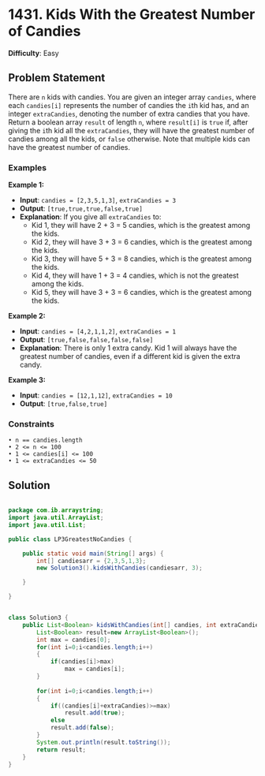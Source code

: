 # 1431. Kids With the Greatest Number of Candies

**Difficulty**: Easy

## Problem Statement
There are `n` kids with candies. You are given an integer array `candies`, where each `candies[i]` represents the number of candies the `i`th kid has, and an integer `extraCandies`, denoting the number of extra candies that you have. Return a boolean array `result` of length `n`, where `result[i]` is `true` if, after giving the `i`th kid all the `extraCandies`, they will have the greatest number of candies among all the kids, or `false` otherwise. Note that multiple kids can have the greatest number of candies.

### Examples

**Example 1:**
- **Input**: `candies = [2,3,5,1,3]`, `extraCandies = 3`
- **Output**: `[true,true,true,false,true]`
- **Explanation**: If you give all `extraCandies` to:
  - Kid 1, they will have 2 + 3 = 5 candies, which is the greatest among the kids.
  - Kid 2, they will have 3 + 3 = 6 candies, which is the greatest among the kids.
  - Kid 3, they will have 5 + 3 = 8 candies, which is the greatest among the kids.
  - Kid 4, they will have 1 + 3 = 4 candies, which is not the greatest among the kids.
  - Kid 5, they will have 3 + 3 = 6 candies, which is the greatest among the kids.

**Example 2:**
- **Input**: `candies = [4,2,1,1,2]`, `extraCandies = 1`
- **Output**: `[true,false,false,false,false]`
- **Explanation**: There is only 1 extra candy. Kid 1 will always have the greatest number of candies, even if a different kid is given the extra candy.

**Example 3:**
- **Input**: `candies = [12,1,12]`, `extraCandies = 10`
- **Output**: `[true,false,true]`

### Constraints
	• n == candies.length
	• 2 <= n <= 100
	• 1 <= candies[i] <= 100
	• 1 <= extraCandies <= 50

## Solution

```java

package com.ib.arraystring;
import java.util.ArrayList;
import java.util.List;

public class LP3GreatestNoCandies {

	public static void main(String[] args) {
		int[] candiesarr = {2,3,5,1,3};
		new Solution3().kidsWithCandies(candiesarr, 3);

	}

}


class Solution3 {
    public List<Boolean> kidsWithCandies(int[] candies, int extraCandies) {
    	List<Boolean> result=new ArrayList<Boolean>();
    	int max = candies[0];
    	for(int i=0;i<candies.length;i++)
    	{
    		if(candies[i]>max)
    			max = candies[i];
    	}
    	
    	for(int i=0;i<candies.length;i++)
    	{
    		if((candies[i]+extraCandies)>=max)
    			result.add(true);
    		else
    		result.add(false);
    	}
    	System.out.println(result.toString());
    	return result;
    }
}